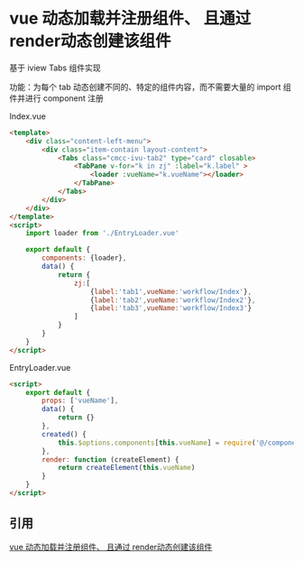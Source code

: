 # vue 动态加载并注册组件、 且通过 render动态创建该组件

基于 iview Tabs 组件实现

功能：为每个 tab 动态创建不同的、特定的组件内容，而不需要大量的 import 组件并进行 component 注册

Index.vue

```html
<template>
    <div class="content-left-menu">
        <div class="item-contain layout-content">
            <Tabs class="cmcc-ivu-tab2" type="card" closable>
                <TabPane v-for="k in zj" :label="k.label" >
                    <loader :vueName="k.vueName"></loader>
                </TabPane>
            </Tabs>
        </div>
    </div>
</template>
<script>
    import loader from './EntryLoader.vue'

    export default {
        components: {loader},
        data() {
            return {
                zj:[
                    {label:'tab1',vueName:'workflow/Index'},
                    {label:'tab2',vueName:'workflow/Index2'},
                    {label:'tab3',vueName:'workflow/Index3'}
                ]
            }
        }
    }
</script>
```

EntryLoader.vue

```html
<script>
    export default {
        props: ['vueName'],
        data() {
            return {}
        },
        created() {
            this.$options.components[this.vueName] = require('@/components/' + this.vueName + '.vue')
        },
        render: function (createElement) {
            return createElement(this.vueName)
        }
    }
</script>
```

## 引用

[vue 动态加载并注册组件、 且通过 render动态创建该组件
](https://www.jianshu.com/p/fd89a2074943)
